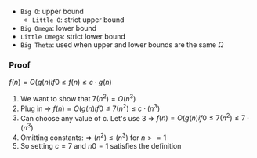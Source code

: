 - `Big O`: upper bound
	- `Little O`: strict upper bound
- `Big Omega`: lower bound
- `Little Omega`: strict lower bound
- `Big Theta`: used when upper and lower bounds are the same $\Omega$


### Proof
$f(n) = O(g(n) if 0 ≤ f(n) ≤ c·g(n)$
1) We want to show that $7(n^{2})= O(n^3)$
2) Plug in => $f(n) = O(g(n) if 0 ≤ 7(n^2) ≤ c·(n^3)$
3) Can choose any value of c. Let's use 3 => $f(n) = O(g(n) if 0 ≤ 7(n^2) ≤ 7·(n^3)$
4) Omitting constants: => $(n^2) ≤(n^3)$ for $n >= 1$
5) So setting $c = 7$ and $n0 = 1$ satisfies the definition

